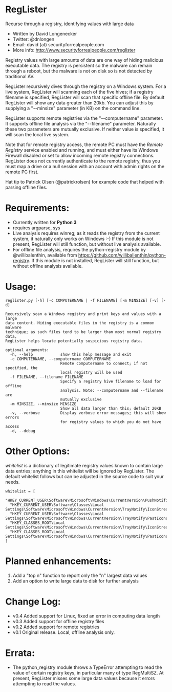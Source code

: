 RegLister
=============

Recurse through a registry, identifying values with large data

* Written by David Longenecker
* Twitter: @dnlongen
* Email: david (at) securityforrealpeople.com
* More info: http://www.securityforrealpeople.com/reglister

Registry values with large amounts of data are one way of hiding malicious executable data. The registry is persistent so the malware can remain through a reboot, but the malware is not on disk so is not detected by traditional AV.

RegLister recursively dives through the registry on a Windows system. For a live system, RegLister will scanning each of the five hives; if a registry filename is specified, RegLister will scan that specific offline file. By default RegLister will show any data greater than 20kb. You can adjust this by supplying a "--minsize" parameter (in KB) on the command line.

RegLister supports remote registries via the "--computername" parameter. It supports offline file analysis via the "--filename" parameter. Naturally these two parameters are mutually exclusive. If neither value is specified, it will scan the local live system.

Note that for remote registry access, the remote PC must have the *Remote Registry* service enabled and running, and must either have its Windows Firewall disabled or set to allow incoming remote registry connections. RegLister does not currently authenticate to the remote registry, thus you must map a drive or a null session with an account with admin rights on the remote PC first.

Hat tip to Patrick Olsen (@patrickrolsen) for example code that helped with parsing offline files.

Requirements:
=============

* Currently written for **Python 3**
* requires argparse, sys
* Live analysis requires winreg; as it reads the registry from the current system, it naturally only works on Windows :-) If this module is not present, RegLister will still function, but without live analysis available.
* For offline file analysis, requires the python-registry module by @willibalenthin, available from https://github.com/williballenthin/python-registry. If this module is not installed, RegLister will still function, but without offline analysis available.

Usage:
=============

```
reglister.py [-h] [-c COMPUTERNAME | -f FILENAME] [-m MINSIZE] [-v] [-d]

Recursively scan a Windows registry and print keys and values with a large
data content. Hiding executable files in the registry is a common malware
technique; as such files tend to be larger than most normal registry data,
RegLister helps locate potentially suspicious registry data.

optional arguments:
  -h, --help            show this help message and exit
  -c COMPUTERNAME, --computername COMPUTERNAME
                        Remote computername to connect; if not specified, the
                        local registry will be used
  -f FILENAME, --filename FILENAME
                        Specify a registry hive filename to load for offline
                        analysis. Note: --computername and --filename are
                        mutually exclusive
  -m MINSIZE, --minsize MINSIZE
                        Show all data larger than this; default 20KB
  -v, --verbose         Display verbose error messages; this will show errors
                        for registry values to which you do not have access
  -d, --debug
```

Other Options:
=============

*whitelist* is a dictionary of legitimate registry values known to contain large data entries; anything in this whitelist will be ignored by RegLister. The default whitelist follows but can be adjusted in the source code to suit your needs.

```
whitelist = [
  "HKEY_CURRENT_USER\Software\Microsoft\Windows\CurrentVersion\PushNotifications\AppDB",
  "HKEY_CURRENT_USER\Software\Classes\Local Settings\Software\Microsoft\Windows\CurrentVersion\TrayNotify\IconStreams",
  "HKEY_CURRENT_USER\Software\Classes\Local Settings\Software\Microsoft\Windows\CurrentVersion\TrayNotify\PastIconsStream",
  "HKEY_CLASSES_ROOT\Local Settings\Software\Microsoft\Windows\CurrentVersion\TrayNotify\IconStreams",
  "HKEY_CLASSES_ROOT\Local Settings\Software\Microsoft\Windows\CurrentVersion\TrayNotify\PastIconsStream"
]
```

Planned enhancements:
=============

1. Add a "top n" function to report only the "n" largest data values
2. Add an option to write large data to disk for further analysis

Change Log:
=============

* v0.4 Added support for Linux, fixed an error in computing data length
* v0.3 Added support for offline registry files
* v0.2 Added support for remote registries
* v0.1 Original release. Local, offline analysis only.

Errata:
=============

* The python_registry module throws a TypeError attempting to read the value of certain registry keys, in particular many of type RegMultiSZ. At present, RegLister misses some large data values because it errors attempting to read the values.